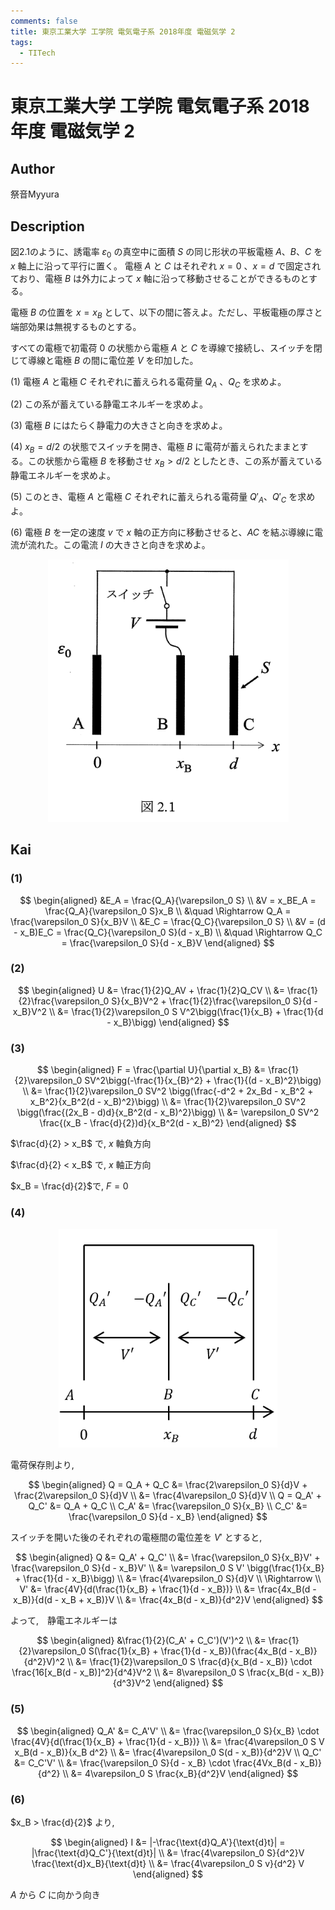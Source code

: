 ```yaml
---
comments: false
title: 東京工業大学 工学院 電気電子系 2018年度 電磁気学 2
tags:
  - TITech
---
```

# 東京工業大学 工学院 電気電子系 2018年度 電磁気学 2

## **Author**
祭音Myyura

## **Description**
図2.1のように、誘電率 $\varepsilon_0$ の真空中に面積 $S$ の同じ形状の平板電極 $A、B、C$ を $x$ 軸上に沿って平行に置く。
電極 $A$ と $C$ はそれぞれ $x = 0$ 、$x = d$ で固定されており、電極 $B$ は外力によって $x$ 軸に沿って移動させることができるものとする。

電極 $B$ の位置を $x = x_B$ として、以下の間に答えよ。ただし、平板電極の厚さと端部効果は無視するものとする。

すべての電極で初電荷 0 の状態から電極 $A$ と $C$ を導線で接続し、スイッチを閉じて導線と電極 $B$ の間に電位差 $V$ を印加した。

(1) 電極 $A$ と電極 $C$ それぞれに蓄えられる電荷量 $Q_A$ 、$Q_C$ を求めよ。

(2) この系が蓄えている静電エネルギーを求めよ。

(3) 電極 $B$ にはたらく静電力の大きさと向きを求めよ。

(4) $x_B = d/2$ の状態でスイッチを開き、電極 $B$ に電荷が蓄えられたままとする。この状態から電極 $B$ を移動させ $x_B > d/2$ としたとき、この系が蓄えている静電エネルギーを求めよ。

(5) このとき、電極 $A$ と電極 $C$ それぞれに蓄えられる電荷量 $Q'_A$、$Q'_C$ を求めよ。

(6) 電極 $B$ を一定の速度 $v$ で $x$ 軸の正方向に移動させると、$AC$ を結ぶ導線に電流が流れた。この電流 $I$ の大きさと向きを求めよ。

<figure style="text-align:center;">
  <img src="https://raw.githubusercontent.com/Myyura/the_kai_project_assets/main/kakomonn/TITech/engineering/ee_2018_electromagnetism_2_p1.png" width="385" height="420" alt=""/>
</figure>

## **Kai**
### (1)

$$
\begin{aligned}
&E_A = \frac{Q_A}{\varepsilon_0 S} \\
&V = x_BE_A = \frac{Q_A}{\varepsilon_0 S}x_B \\
&\quad \Rightarrow Q_A = \frac{\varepsilon_0 S}{x_B}V \\
&E_C = \frac{Q_C}{\varepsilon_0 S} \\
&V = (d - x_B)E_C = \frac{Q_C}{\varepsilon_0 S}(d - x_B) \\
&\quad \Rightarrow Q_C = \frac{\varepsilon_0 S}{d - x_B}V
\end{aligned}
$$

### (2)

$$
\begin{aligned}
U &= \frac{1}{2}Q_AV + \frac{1}{2}Q_CV \\
&= \frac{1}{2}\frac{\varepsilon_0 S}{x_B}V^2 + \frac{1}{2}\frac{\varepsilon_0 S}{d - x_B}V^2 \\
&= \frac{1}{2}\varepsilon_0 S V^2\bigg(\frac{1}{x_B} + \frac{1}{d - x_B}\bigg)
\end{aligned}
$$

### (3)

$$
\begin{aligned}
F = \frac{\partial U}{\partial x_B} &= \frac{1}{2}\varepsilon_0 SV^2\bigg(-\frac{1}{x_{B}^2} + \frac{1}{(d - x_B)^2}\bigg) \\
&= \frac{1}{2}\varepsilon_0 SV^2 \bigg(\frac{-d^2 + 2x_Bd - x_B^2 + x_B^2}{x_B^2(d - x_B)^2}\bigg) \\
&= \frac{1}{2}\varepsilon_0 SV^2 \bigg(\frac{(2x_B - d)d}{x_B^2(d - x_B)^2}\bigg) \\
&= \varepsilon_0 SV^2 \frac{(x_B - \frac{d}{2})d}{x_B^2(d - x_B)^2}
\end{aligned}
$$

$\frac{d}{2} > x_B$ で, $x$ 軸負方向

$\frac{d}{2} < x_B$ で, $x$ 軸正方向

$x_B = \frac{d}{2}$で, $F = 0$

### (4)

<figure style="text-align:center;">
  <img src="https://raw.githubusercontent.com/Myyura/the_kai_project_assets/main/kakomonn/TITech/engineering/ee_2018_electromagnetism_2_p2.png" width="350" height="350" alt=""/>
</figure>

電荷保存則より,

$$
\begin{aligned}
Q = Q_A + Q_C &= \frac{2\varepsilon_0 S}{d}V + \frac{2\varepsilon_0 S}{d}V \\
&= \frac{4\varepsilon_0 S}{d}V \\
Q = Q_A' + Q_C' &= Q_A + Q_C \\
C_A' &= \frac{\varepsilon_0 S}{x_B} \\
C_C' &= \frac{\varepsilon_0 S}{d - x_B}
\end{aligned}
$$

スイッチを開いた後のそれぞれの電極間の電位差を $V'$ とすると,

$$
\begin{aligned}
Q &= Q_A' + Q_C' \\
&= \frac{\varepsilon_0 S}{x_B}V' + \frac{\varepsilon_0 S}{d - x_B}V' \\
&= \varepsilon_0 S V' \bigg(\frac{1}{x_B} + \frac{1}{d - x_B}\bigg) \\
&= \frac{4\varepsilon_0 S}{d}V \\
\Rightarrow \\
V' &= \frac{4V}{d(\frac{1}{x_B} + \frac{1}{d - x_B})} \\
&= \frac{4x_B(d - x_B)}{d(d - x_B + x_B)}V \\
&= \frac{4x_B(d - x_B)}{d^2}V
\end{aligned}
$$

よって,　静電エネルギーは

$$
\begin{aligned}
&\frac{1}{2}(C_A' + C_C')(V')^2 \\
&= \frac{1}{2}\varepsilon_0 S(\frac{1}{x_B} + \frac{1}{d - x_B})(\frac{4x_B(d - x_B)}{d^2}V)^2 \\ 
&= \frac{1}{2}\varepsilon_0 S \frac{d}{x_B(d - x_B)} \cdot \frac{16[x_B(d - x_B)]^2}{d^4}V^2 \\
&= 8\varepsilon_0 S \frac{x_B(d - x_B)}{d^3}V^2
\end{aligned}
$$

### (5)

$$
\begin{aligned}
Q_A' &= C_A'V' \\
&= \frac{\varepsilon_0 S}{x_B} \cdot \frac{4V}{d(\frac{1}{x_B} + \frac{1}{d - x_B})} \\
&= \frac{4\varepsilon_0 S V x_B(d - x_B)}{x_B d^2} \\
&= \frac{4\varepsilon_0 S(d - x_B)}{d^2}V \\
Q_C' &= C_C'V' \\
&= \frac{\varepsilon_0 S}{d - x_B} \cdot \frac{4Vx_B(d - x_B)}{d^2} \\
&= 4\varepsilon_0 S \frac{x_B}{d^2}V
\end{aligned}
$$

### (6)
$x_B > \frac{d}{2}$ より,

$$
\begin{aligned}
I &= |-\frac{\text{d}Q_A'}{\text{d}t}| = |\frac{\text{d}Q_C'}{\text{d}t}| \\
&= \frac{4\varepsilon_0 S}{d^2}V \frac{\text{d}x_B}{\text{d}t} \\
&= \frac{4\varepsilon_0 S v}{d^2} V
\end{aligned}
$$

$A$ から $C$ に向かう向き